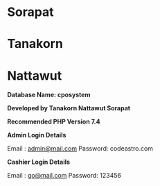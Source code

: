 # Sorapat
# Tanakorn
# Nattawut



**Database Name: cposystem**

**Developed by Tanakorn Nattawut Sorapat**

**Recommended PHP Version 7.4**


**Admin Login Details**

Email	: admin@mail.com
Password: codeastro.com

**Cashier Login Details**

Email	: go@mail.com
Password: 123456


